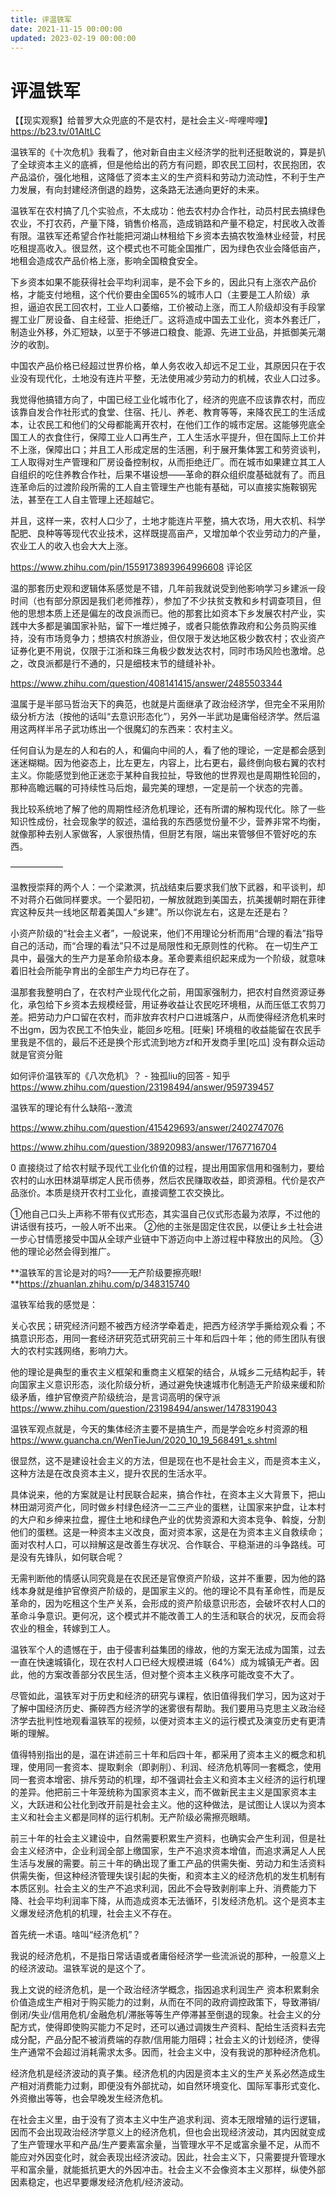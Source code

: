 ```yaml
---
title: 评温铁军
date: 2021-11-15 00:00:00
updated: 2023-02-19 00:00:00
---
```


# 评温铁军

【【现实观察】给普罗大众兜底的不是农村，是社会主义-哔哩哔哩】 https://b23.tv/01AItLC

温铁军的《十次危机》我看了，他对新自由主义经济学的批判还挺敢说的，算是扒了全球资本主义的底裤，但是他给出的药方有问题，即农民工回村，农民抱团，农产品溢价，强化地租，这降低了资本主义的生产资料和劳动力流动性，不利于生产力发展，有向封建经济倒退的趋势，这条路无法通向更好的未来。

温铁军在农村搞了几个实验点，不太成功：他去农村办合作社，动员村民去搞绿色农业，不打农药，产量下降，销售价格高，造成销路和产量不稳定，村民收入改善有限。温铁军还希望合作社能把河湖山林租给下乡资本去搞农牧渔林业经营，村民吃租提高收入。很显然，这个模式也不可能全国推广，因为绿色农业会降低亩产，地租会造成农产品价格上涨，影响全国粮食安全。

下乡资本如果不能获得社会平均利润率，是不会下乡的，因此只有上涨农产品价格，才能支付地租，这个代价要由全国65%的城市人口（主要是工人阶级）承担，逼迫农民工回农村，工业人口萎缩，工价被动上涨，而工人阶级却没有手段掌握工业厂房设备、自主经营、拒绝迁厂。这将造成中国去工业化，资本外套迁厂，制造业外移，外汇短缺，以至于不够进口粮食、能源、先进工业品，并抵御美元潮汐的收割。

中国农产品价格已经超过世界价格，单人务农收入却远不足工业，其原因只在于农业没有现代化，土地没有连片平整，无法使用减少劳动力的机械，农业人口过多。

我觉得他搞错方向了，中国已经工业化城市化了，经济的兜底不应该靠农村，而应该靠自发合作社形式的食堂、住宿、托儿、养老、教育等等，来降农民工的生活成本，让农民工和他们的父母都能离开农村，在他们工作的城市定居。这能够兜底全国工人的衣食住行，保障工业人口再生产，工人生活水平提升，但在国际上工价并不上涨，保障出口；并且工人形成定居的生活圈，利于展开集体罢工和劳资谈判，工人取得对生产管理和厂房设备控制权，从而拒绝迁厂。而在城市如果建立其工人自组织的吃住养教合作社，后果不堪设想——革命的群众组织度基础就有了。而且连革命后的过渡阶段所需的工人自主管理生产也能有基础，可以直接实施鞍钢宪法，甚至在工人自主管理上还超越它。

并且，这样一来，农村人口少了，土地才能连片平整，搞大农场，用大农机、科学配肥、良种等等现代农业技术，这样既提高亩产，又增加单个农业劳动力的产量，农业工人的收入也会大大上涨。

https://www.zhihu.com/pin/1559173893964996608 评论区

温的那套历史观和逻辑体系感觉是不错，几年前我就说受到他影响学习乡建派一段时间（也有部分原因是我们老师推荐），参加了不少扶贫支教和乡村调查项目，但他的思想本质上还是偏左的改良派而已。他的那套比如资本下乡发展农村产业，实践中大多都是骗国家补贴，留下一堆烂摊子，或者只能依靠政府和公务员购买维持，没有市场竞争力；想搞农村旅游业，但仅限于发达地区极少数农村；农业资产证券化更不用说，仅限于江浙和珠三角极少数发达农村，同时市场风险也激增。总之，改良派都是行不通的，只是细枝末节的缝缝补补。

https://www.zhihu.com/question/408141415/answer/2485503344

温属于是半部马哲治天下的典范，也就是片面继承了政治经济学，但完全不采用阶级分析方法（按他的话叫“去意识形态化”），另外一半武功是庸俗经济学。然后温用这两样半吊子武功练出一个很魔幻的东西来：农村主义。

任何自认为是左的人和右的人，和偏向中间的人，看了他的理论，一定是都会感到迷迷糊糊。因为他姿态上，比左更左，内容上，比右更右，最终倒向极右翼的农村主义。你能感觉到他正迷恋于某种自我拉扯，导致他的世界观也是周期性轮回的，那种高瞻远瞩的可持续性马后炮，最完美的理想，一定是前一个状态的完善。

我比较系统地了解了他的周期性经济危机理论，还有所谓的解构现代化。除了一些知识性成份，社会现象学的叙述，温给我的东西感觉份量不少，营养非常不均衡，就像那种去别人家做客，人家很热情，但厨艺有限，端出来管够但不管好吃的东西。

——————

温教授崇拜的两个人：一个梁漱溟，抗战结束后要求我们放下武器，和平谈判，却不对蒋介石做同样要求。一个晏阳初，一解放就跑到美国去，抗美援朝时期在菲律宾这种反共一线地区帮着美国人“乡建”。所以你说左右，这是左还是右？

小资产阶级的“社会主义者”，一般说来，他们不用理论分析而用“合理的看法”指导自己的活动，而“合理的看法”只不过是局限性和无原则性的代称。
在一切生产工具中，最强大的生产力是革命阶级本身。革命要素组织起来成为一个阶级，就意味着旧社会所能孕育出的全部生产力均已存在了。

温那套我整明白了，在农村产业现代化之前，用国家强制力，把农村自然资源证券化，承包给下乡资本去规模经营，用证券收益让农民吃环境租，从而压低工农剪刀差。把劳动力户口留在农村，而非放弃农村户口进城落户，从而使得经济危机来时不出gm，因为农民工不怕失业，能回乡吃租。[旺柴] 环境租的收益能留在农民手里我是不信的，最后不还是换个形式流到地方zf和开发商手里[吃瓜] 没有群众运动 就是官资分赃

如何评价温铁军的《八次危机》？ - 独孤liu的回答 - 知乎
https://www.zhihu.com/question/23198494/answer/959739457

温铁军的理论有什么缺陷--激流

https://www.zhihu.com/question/415429693/answer/2402747076

https://www.zhihu.com/question/38920983/answer/1767716704

0 直接绕过了给农村赋予现代工业化价值的过程，提出用国家信用和强制力，要给农村的山水田林湖草绑定人民币债券，然后农民赚取收益，即资源租。代价是农产品涨价。本质是绕开农村工业化，直接调整工农交换比。

①他自己口头上声称不带有仪式形态，其实温自己仪式形态最为浓厚，不过他的讲话很有技巧，一般人听不出来。
②他的主张是固定住农民，以便让乡土社会进一步心甘情愿接受中国从全球产业链中下游迈向中上游过程中释放出的风险。
③他的理论必然会得到推广。

**温铁军的言论是对的吗?——无产阶级要擦亮眼! **https://zhuanlan.zhihu.com/p/348315740

温铁军给我的感觉是：

关心农民；研究经济问题不被西方经济学牵着走，把西方经济学手撕给观众看；不搞意识形态，用同一套经济研究范式研究前三十年和后四十年；他的师生团队有很大的农村实践网络，影响力大。

他的理论是典型的重农主义框架和重商主义框架的结合，从城乡二元结构起手，转向国家主义意识形态，淡化阶级分析，通过避免快速城市化制造无产阶级来缓和阶级矛盾，维护官僚资产阶级统治，是言词高明的保守派 https://www.zhihu.com/question/23198494/answer/1478319043

温铁军观点就是，今天的集体经济主要不是搞生产，而是学会吃乡村资源的租 https://www.guancha.cn/WenTieJun/2020_10_19_568491_s.shtml

很显然，这不是建设社会主义的方法，但是现在也不是社会主义，而是资本主义，这种方法是在改良资本主义，提升农民的生活水平。

具体说来，他的方案就是让村民联合起来，搞合作社，在资本主义大背景下，把山林田湖河资产化，同时做乡村绿色经济一二三产业的蛋糕，让国家来护盘，让本村的大户和乡绅来拉盘，握住土地和绿色产业的优势资源和大资本竞争、斡旋，分割他们的蛋糕。这是一种资本主义改良，面对资本家，这是在为资本主义自救续命；面对农村人口，可以辩解这是改善生存状况、合作联合、平稳渐进的斗争路线。可是没有先锋队，如何联合呢？

无需判断他的情感认同究竟是在农民还是官僚资产阶级，这并不重要，因为他的路线本身就是维护官僚资产阶级的，是国家主义的。他的理论不具有革命性，而是反革命的，因为吃租这个生产关系，会形成的资产阶级意识形态，会破坏农村人口的革命斗争意识。更何况，这个模式并不能改善工人的生活和联合的状况，反而会将农业的租金，转嫁到工人。

温铁军个人的遗憾在于，由于侵害利益集团的缘故，他的方案无法成为国策，过去一直在快速城镇化，现在农村人口已经大规模进城（64%）成为城镇无产者。因此，他的方案改善部分农民生活，但对整个资本主义秩序可能改变不大了。

尽管如此，温铁军对于历史和经济的研究与课程，依旧值得我们学习，因为这对于了解中国经济历史、撕碎西方经济学的迷雾很有帮助。我们要用马克思主义政治经济学去批判性地观看温铁军的视频，以便对资本主义的运行模式及演变历史有更清晰的理解。

值得特别指出的是，温在讲述前三十年和后四十年，都采用了资本主义的概念和机理，使用同一套资本、提取剩余（即剥削）、利润、经济危机等同一套概念，使用同一套资本增密、排斥劳动的机理，却不强调社会主义和资本主义经济的运行机理的差异。他把前三十年笼统称为国家资本主义，而不做新民主主义是国家资本主义，大跃进和公社化到改开前是社会主义。他的这种做法，是试图让人误以为资本主义和社会主义都是同样的运行机制。无产阶级必需擦亮眼睛。

前三十年的社会主义建设中，自然需要积累生产资料，也确实会产生利润，但是社会主义经济中，企业利润全部上缴国家，生产不追求资本增值，而追求满足人人民生活与发展的需要。前三十年的确出现了重工产品的供需失衡、劳动力和生活资料供需失衡，但这种经济管理失误引起的失衡，和资本主义的经济危机的发生机制有本质区别。社会主义的生产不追求利润，因此不会导致剥削率上升、消费能力下降、社会平均利润率下降，从而造成资本无法循环，引发经济危机。这个是资本主义爆发经济危机的机理，社会主义不存在。

首先统一术语。啥叫“经济危机”？

我说的经济危机，不是指日常话语或者庸俗经济学一些流派说的那种，一般意义上的经济波动。温铁军说的是这个了。

我上文说的经济危机，是一个政治经济学概念，指因追求利润生产 资本积累剩余价值造成生产相对于购买能力的过剩，从而在不同的政府调控政策下，导致滞销/倒闭/失业/信用危机/金融危机/滞胀等等生产停滞甚至倒退的现象。社会主义的分配方式，使得即使购买能力不足时，还可以通过调拨生产资料、配给生活资料去完成分配，产品分配不被消费端的存款/信用能力阻碍；社会主义的计划经济，使得生产通常不会超过消耗需求太多。因而，社会主义中，没有我说的那种经济危机。

经济危机是经济波动的真子集。经济危机的内因是资本主义的生产关系必然造成生产相对消费能力过剩，即便没有外部扰动，如自然环境变化、国际军事形式变化、外资撤出等等，也会早晚发生经济危机。

在社会主义里，由于没有了资本主义中生产追求利润、资本无限增殖的运行逻辑，因而不会出现政治经济学意义上的经济危机，但也会出现经济波动，其内因就变成了生产管理水平和产品/生产要素富余量，当管理水平不足或富余量不足，从而不能应对外因变化时，就会表现出经济波动。因此，社会主义下，只需要提升管理水平和富余量，就能抵抗更大的外因冲击。社会主义不会像资本主义那样，纵使外部因素稳定，也迟早要爆发经济危机/经济波动。

